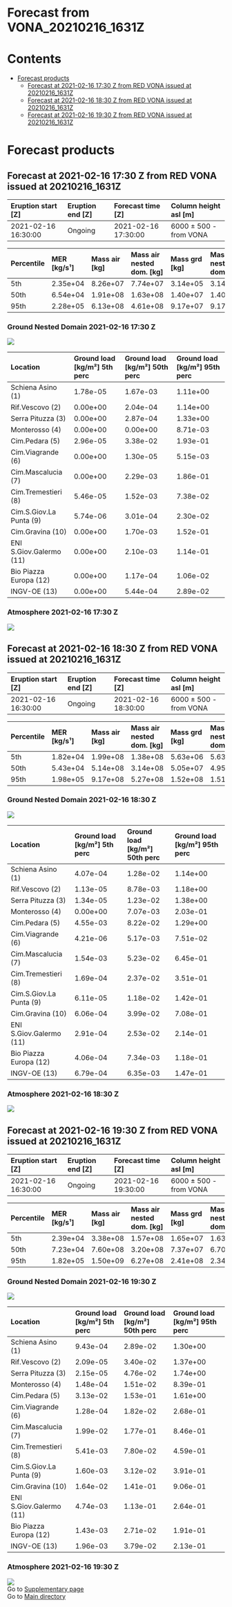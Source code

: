 
Forecast from VONA_20210216_1631Z
=================================

Contents
========

* [Forecast products](#forecast-products)
	* [Forecast at 2021-02-16 17:30 Z from RED VONA issued at 20210216_1631Z](#forecast-at-2021-02-16-1730-z-from-red-vona-issued-at-20210216_1631z)
	* [Forecast at 2021-02-16 18:30 Z from RED VONA issued at 20210216_1631Z](#forecast-at-2021-02-16-1830-z-from-red-vona-issued-at-20210216_1631z)
	* [Forecast at 2021-02-16 19:30 Z from RED VONA issued at 20210216_1631Z](#forecast-at-2021-02-16-1930-z-from-red-vona-issued-at-20210216_1631z)

# Forecast products

## Forecast at 2021-02-16 17:30 Z from RED VONA issued at 20210216_1631Z
  

|Eruption start [Z]|Eruption end [Z]|Forecast time [Z]|Column height asl [m]|
| :--- | :--- | :--- | :--- |
|2021-02-16 16:30:00|Ongoing|2021-02-16 17:30:00|6000 ± 500 - from VONA|
  
  

|Percentile|MER [kg/s¹]|Mass air [kg]|Mass air nested dom. [kg]|Mass grd [kg]|Mass grd nested dom. [kg]|
| :--- | :--- | :--- | :--- | :--- | :--- |
|5th|2.35e+04|8.26e+07|7.74e+07|3.14e+05|3.14e+05|
|50th|6.54e+04|1.91e+08|1.63e+08|1.40e+07|1.40e+07|
|95th|2.28e+05|6.13e+08|4.61e+08|9.17e+07|9.17e+07|
  

### Ground Nested Domain 2021-02-16 17:30 Z
  
![](./figures/probability_grd_2021_02_16_1730_grid_1_1.png)  
  
  
  
  
  
  
  
  
  
  
  
  

|Location|Ground load [kg/m²] 5th perc|Ground load [kg/m²] 50th perc|Ground load [kg/m²] 95th perc|
| :--- | :--- | :--- | :--- |
|Schiena Asino (1)|1.78e-05|1.67e-03|1.11e+00|
|Rif.Vescovo (2)|0.00e+00|2.04e-04|1.14e+00|
|Serra Pituzza (3)|0.00e+00|2.87e-04|1.33e+00|
|Monterosso (4)|0.00e+00|0.00e+00|8.71e-03|
|Cim.Pedara (5)|2.96e-05|3.38e-02|1.93e-01|
|Cim.Viagrande (6)|0.00e+00|1.30e-05|5.15e-03|
|Cim.Mascalucia (7)|0.00e+00|2.29e-03|1.86e-01|
|Cim.Tremestieri (8)|5.46e-05|1.52e-03|7.38e-02|
|Cim.S.Giov.La Punta (9)|5.74e-06|3.01e-04|2.30e-02|
|Cim.Gravina (10)|0.00e+00|1.70e-03|1.52e-01|
|ENI S.Giov.Galermo (11)|0.00e+00|2.10e-03|1.14e-01|
|Bio Piazza Europa (12)|0.00e+00|1.17e-04|1.06e-02|
|INGV-OE (13)|0.00e+00|5.44e-04|2.89e-02|
  

### Atmosphere 2021-02-16 17:30 Z
  
![](./figures/probability_air_2021_02_16_1730_grid_2_conclev_1_1.png)
## Forecast at 2021-02-16 18:30 Z from RED VONA issued at 20210216_1631Z
  

|Eruption start [Z]|Eruption end [Z]|Forecast time [Z]|Column height asl [m]|
| :--- | :--- | :--- | :--- |
|2021-02-16 16:30:00|Ongoing|2021-02-16 18:30:00|6000 ± 500 - from VONA|
  
  

|Percentile|MER [kg/s¹]|Mass air [kg]|Mass air nested dom. [kg]|Mass grd [kg]|Mass grd nested dom. [kg]|
| :--- | :--- | :--- | :--- | :--- | :--- |
|5th|1.82e+04|1.99e+08|1.38e+08|5.63e+06|5.63e+06|
|50th|5.43e+04|5.14e+08|3.14e+08|5.05e+07|4.95e+07|
|95th|1.98e+05|9.17e+08|5.27e+08|1.52e+08|1.51e+08|
  

### Ground Nested Domain 2021-02-16 18:30 Z
  
![](./figures/probability_grd_2021_02_16_1830_grid_1_2.png)  
  
  
  
  
  
  
  
  
  
  
  
  

|Location|Ground load [kg/m²] 5th perc|Ground load [kg/m²] 50th perc|Ground load [kg/m²] 95th perc|
| :--- | :--- | :--- | :--- |
|Schiena Asino (1)|4.07e-04|1.28e-02|1.14e+00|
|Rif.Vescovo (2)|1.13e-05|8.78e-03|1.18e+00|
|Serra Pituzza (3)|1.34e-05|1.23e-02|1.38e+00|
|Monterosso (4)|0.00e+00|7.07e-03|2.03e-01|
|Cim.Pedara (5)|4.55e-03|8.22e-02|1.29e+00|
|Cim.Viagrande (6)|4.21e-06|5.17e-03|7.51e-02|
|Cim.Mascalucia (7)|1.54e-03|5.23e-02|6.45e-01|
|Cim.Tremestieri (8)|1.69e-04|2.37e-02|3.51e-01|
|Cim.S.Giov.La Punta (9)|6.11e-05|1.18e-02|1.42e-01|
|Cim.Gravina (10)|6.06e-04|3.99e-02|7.08e-01|
|ENI S.Giov.Galermo (11)|2.91e-04|2.53e-02|2.14e-01|
|Bio Piazza Europa (12)|4.06e-04|7.34e-03|1.18e-01|
|INGV-OE (13)|6.79e-04|6.35e-03|1.47e-01|
  

### Atmosphere 2021-02-16 18:30 Z
  
![](./figures/probability_air_2021_02_16_1830_grid_2_conclev_1_2.png)
## Forecast at 2021-02-16 19:30 Z from RED VONA issued at 20210216_1631Z
  

|Eruption start [Z]|Eruption end [Z]|Forecast time [Z]|Column height asl [m]|
| :--- | :--- | :--- | :--- |
|2021-02-16 16:30:00|Ongoing|2021-02-16 19:30:00|6000 ± 500 - from VONA|
  
  

|Percentile|MER [kg/s¹]|Mass air [kg]|Mass air nested dom. [kg]|Mass grd [kg]|Mass grd nested dom. [kg]|
| :--- | :--- | :--- | :--- | :--- | :--- |
|5th|2.39e+04|3.38e+08|1.57e+08|1.65e+07|1.63e+07|
|50th|7.23e+04|7.60e+08|3.20e+08|7.37e+07|6.70e+07|
|95th|1.82e+05|1.50e+09|6.27e+08|2.41e+08|2.34e+08|
  

### Ground Nested Domain 2021-02-16 19:30 Z
  
![](./figures/probability_grd_2021_02_16_1930_grid_1_3.png)  
  
  
  
  
  
  
  
  
  
  
  
  

|Location|Ground load [kg/m²] 5th perc|Ground load [kg/m²] 50th perc|Ground load [kg/m²] 95th perc|
| :--- | :--- | :--- | :--- |
|Schiena Asino (1)|9.43e-04|2.89e-02|1.30e+00|
|Rif.Vescovo (2)|2.09e-05|3.40e-02|1.37e+00|
|Serra Pituzza (3)|2.15e-05|4.76e-02|1.74e+00|
|Monterosso (4)|1.48e-04|1.51e-02|8.39e-01|
|Cim.Pedara (5)|3.13e-02|1.53e-01|1.61e+00|
|Cim.Viagrande (6)|1.28e-04|1.82e-02|2.68e-01|
|Cim.Mascalucia (7)|1.99e-02|1.77e-01|8.46e-01|
|Cim.Tremestieri (8)|5.41e-03|7.80e-02|4.59e-01|
|Cim.S.Giov.La Punta (9)|1.60e-03|3.12e-02|3.91e-01|
|Cim.Gravina (10)|1.64e-02|1.41e-01|9.06e-01|
|ENI S.Giov.Galermo (11)|4.74e-03|1.13e-01|2.64e-01|
|Bio Piazza Europa (12)|1.43e-03|2.71e-02|1.91e-01|
|INGV-OE (13)|1.96e-03|3.79e-02|2.13e-01|
  

### Atmosphere 2021-02-16 19:30 Z
  
![](./figures/probability_air_2021_02_16_1930_grid_2_conclev_1_3.png)  
Go to [Supplementary page](Supplementary_page.md)  
Go to [Main directory](https://github.com/federicapardini/Real_time_ash_forecast)